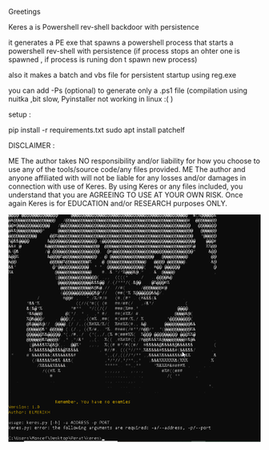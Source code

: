Greetings

Keres a is Powershell rev-shell backdoor with persistence 

it generates a PE exe that spawns a powershell process that starts a powershell rev-shell with persistence (if process stops an ohter one is spawned , if process is runing don t spawn new process)

also it makes a batch and vbs file for persistent startup using reg.exe

you can add -Ps (optional) to generate only a .ps1 file
(compilation using nuitka ,bit slow, Pyinstaller not working in linux :( )

setup :

pip install -r requirements.txt
sudo apt install patchelf 

DISCLAIMER :

ME The author takes NO responsibility and/or liability for how you choose to use any of the tools/source code/any files provided. ME The author and anyone affiliated with will not be liable for any losses and/or damages in connection with use of Keres. By using Keres or any files included, you understand that you are AGREEING TO USE AT YOUR OWN RISK. Once again Keres is for EDUCATION and/or RESEARCH purposes ONLY.



![Alt text](<2023-12-14 10_44_16-.png>)
